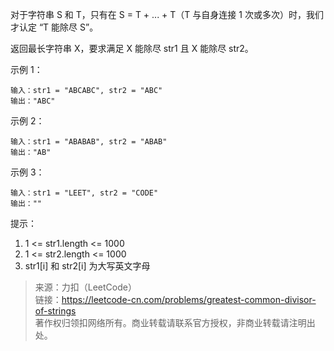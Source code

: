 对于字符串 S 和 T，只有在 S = T + ... + T（T 与自身连接 1 次或多次）时，我们才认定 “T 能除尽 S”。

返回最长字符串 X，要求满足 X 能除尽 str1 且 X 能除尽 str2。


示例 1：
```
输入：str1 = "ABCABC", str2 = "ABC"
输出："ABC"
```

示例 2：
```
输入：str1 = "ABABAB", str2 = "ABAB"
输出："AB"
```

示例 3：
```
输入：str1 = "LEET", str2 = "CODE"
输出：""
```

提示：
1. 1 <= str1.length <= 1000
2. 1 <= str2.length <= 1000
3. str1[i] 和 str2[i] 为大写英文字母

> 来源：力扣（LeetCode）  
> 链接：https://leetcode-cn.com/problems/greatest-common-divisor-of-strings  
> 著作权归领扣网络所有。商业转载请联系官方授权，非商业转载请注明出处。  